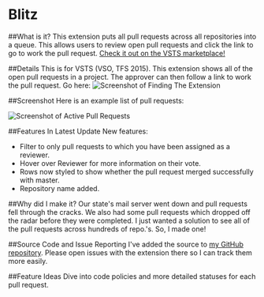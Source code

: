 # Blitz
##What is it?
This extension puts all pull requests across all repositories into a queue. This allows users to review open pull requests and click the link to go to work the pull request. [Check it out on the VSTS marketplace!](https://marketplace.visualstudio.com/items?itemName=sierpinski.blitz-allpulls-extension)

##Details
This is for VSTS (VSO, TFS 2015). This extension shows all of the open pull requests in a project. The approver can then follow a link to work the pull request.
Go here:
![Screenshot of Finding The Extension](https://sierpinski.gallery.vsassets.io/_apis/public/gallery/publisher/sierpinski/extension/blitz-allpulls-extension/0.5.0/assetbyname/Microsoft.VisualStudio.Services.Screenshots.2 "Finding the Extension")

##Screenshot
Here is an example list of pull requests:

![Screenshot of Active Pull Requests](https://sierpinski.gallery.vsassets.io/_apis/public/gallery/publisher/sierpinski/extension/blitz-allpulls-extension/0.5.0/assetbyname/Microsoft.VisualStudio.Services.Screenshots.1 "Screenshot/Active Pull Requests")

##Features In Latest Update
New features:
* Filter to only pull requests to which you have been assigned as a reviewer.
* Hover over Reviewer for more information on their vote.
* Rows now styled to show whether the pull request merged successfully with master.
* Repository name added.

##Why did I make it?
Our state's mail server went down and pull requests fell through the cracks. We also had some pull requests which dropped off the radar before they were completed. I just wanted a solution to see all of the pull requests across hundreds of repo.'s. So, I made one!

##Source Code and Issue Reporting
I've added the source to [my GitHub repository](https://github.com/sierpinski/Blitz). Please open issues with the extension there so I can track them more easily.

##Feature Ideas
Dive into code policies and more detailed statuses for each pull request.
